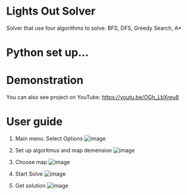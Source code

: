 # Lights Out Solver
Solver that use four algorithms to solve: BFS, DFS, Greedy Search, A*

# Python set up...

# Demonstration
You can also see project on YouTube: https://youtu.be/OGh_LbXreu8

# User guide
1. Main menu. Select Options
![image](https://github.com/paskal98/lightsoutSolver/assets/22964580/26f0bdbf-efa2-4a64-861d-5870e97caa20)

2. Set up algoritmus and map demension
![image](https://github.com/paskal98/lightsoutSolver/assets/22964580/25ed6252-e3d2-490f-897c-60d74cc6ecd3)

3. Choose map
![image](https://github.com/paskal98/lightsoutSolver/assets/22964580/5e23fdca-523f-4b87-baa4-354863e3b65e)

4. Start Solve
![image](https://github.com/paskal98/lightsoutSolver/assets/22964580/6657f1d0-b7e2-4570-88d6-3d2b13886479)

5. Get solution
![image](https://github.com/paskal98/lightsoutSolver/assets/22964580/80d065e5-fc74-4a3f-bf55-8894082cb2d7)



